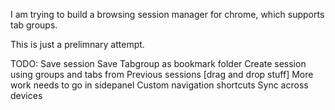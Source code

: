 I am trying to build a browsing session manager for chrome, which supports tab groups.

This is just a prelimnary attempt.


TODO: 
    Save session
    Save Tabgroup as bookmark folder
    Create session using groups and tabs from Previous sessions [drag and drop stuff]
    More work needs to go in sidepanel
    Custom navigation shortcuts 
    Sync across devices